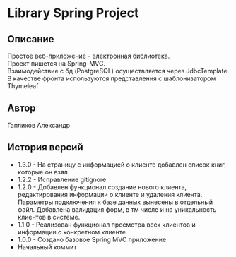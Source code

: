 # Library Spring Project

## Описание

Простое веб-приложение - электронная библиотека. \
Проект пишется на Spring-MVC. \
Взаимодействие с бд (PostgreSQL) осуществляется через JdbcTemplate. \
В качестве фронта используются представления с шаблонизатором Thymeleaf

## Автор

Гапликов Александр

## История версий


*  1.3.0 - На страницу с информацией о клиенте добавлен список книг, которые он взял.
*  1.2.2 - Исправление gitignore
*  1.2.0 - Добавлен функционал создание нового клиента, редактирования информации о клиенте и удаления клиента. Параметры подключения 
к базе данных вынесены в отдельный файл. Добавлена валидация форм, в тм числе и на уникальность клиентов в системе.
*  1.1.0 - Реализован функционал просмотра всех клиентов и информации о конкретном клиенте
*  1.0.0 - Создано базовое Spring MVC приложение
*  Начальный коммит 
